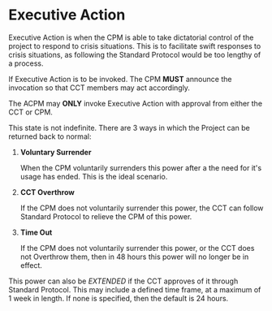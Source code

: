 # Executive Action
Executive Action is when the CPM is able to take dictatorial control of the project to respond to crisis situations. This is to facilitate swift responses to crisis situations, as following the Standard Protocol would be too lengthy of a process.

If Executive Action is to be invoked. The CPM **MUST** announce the invocation so that CCT members may act accordingly.

The ACPM may **ONLY** invoke Executive Action with approval from either the CCT or CPM.

This state is not indefinite. There are 3 ways in which the Project can be returned back to normal:

1. **Voluntary Surrender**

	When the CPM voluntarily surrenders this power after a the need for it's usage has ended. This is the ideal scenario.
	
2. **CCT Overthrow**

	If the CPM does not voluntarily surrender this power, the CCT can follow Standard Protocol to relieve the CPM of this power.
	
3. **Time Out**

	If the CPM does not voluntarily surrender this power, or the CCT does not Overthrow them, then in 48 hours this power will no longer be in effect.
	
This power can also be _EXTENDED_ if the CCT approves of it through Standard Protocol. This may include a defined time frame, at a maximum of 1 week in length. If none is specified, then the default is 24 hours.